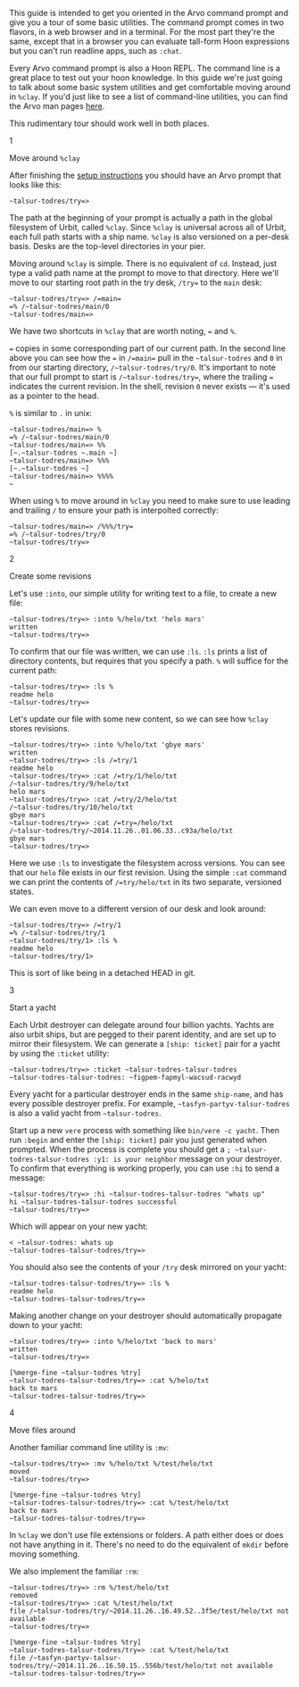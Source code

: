 This guide is intended to get you oriented in the Arvo command prompt and give you a tour of some basic utilities. The command prompt comes in two flavors, in a web browser and in a terminal. For the most part they're the same, except that in a browser you can evaluate tall-form Hoon expressions but you can't run readline apps, such as `:chat`.

Every Arvo command prompt is also a Hoon REPL. The command line is a great place to test out your hoon knowledge. In this guide we're just going to talk about some basic system utilities and get comfortable moving around in `%clay`. If you'd just like to see a list of command-line utilities, you can find the Arvo man pages [here]().

This rudimentary tour should work well in both places. 


1

Move around `%clay`

After finishing the [setup instructions]() you should have an Arvo prompt that looks like this:

    ~talsur-todres/try=>

The path at the beginning of your prompt is actually a path in the global filesystem of Urbit, called `%clay`. Since `%clay` is universal across all of Urbit, each full path starts with a ship name. `%clay` is also versioned on a per-desk basis. Desks are the top-level directories in your pier.

Moving around `%clay` is simple. There is no equivalent of `cd`. Instead, just type a valid path name at the prompt to move to that directory. Here we'll move to our starting root path in the try desk, `/try=` to the `main` desk:

    ~talsur-todres/try=> /=main=
    =% /~talsur-todres/main/0
    ~talsur-todres/main=> 

We have two shortcuts in `%clay` that are worth noting, `=` and `%`. 

`=` copies in some corresponding part of our current path. In the second line above you can see how the `=` in `/=main=` pull in the `~talsur-todres` and `0` in from our starting directory, `/~talsur-todres/try/0`. It's important to note that our full prompt to start is `/~talsur-todres/try=`, where the trailing `=` indicates the current revision. In the shell, revision `0` never exists — it's used as a pointer to the head.

`%` is similar to `.` in unix: 

    ~talsur-todres/main=> %
    =% /~talsur-todres/main/0
    ~talsur-todres/main=> %%
    [~.~talsur-todres ~.main ~]
    ~talsur-todres/main=> %%%
    [~.~talsur-todres ~]
    ~talsur-todres/main=> %%%%
    ~

When using `%` to move around in `%clay` you need to make sure to use leading and trailing `/` to ensure your path is interpolted correctly:

    ~talsur-todres/main=> /%%%/try=
    =% /~talsur-todres/try/0
    ~talsur-todres/try=> 


2

Create some revisions

Let's use `:into`, our simple utility for writing text to a file, to create a new file:

    ~talsur-todres/try=> :into %/helo/txt 'helo mars'
    written
    ~talsur-todres/try=> 

To confirm that our file was written, we can use `:ls`. `:ls` prints a list of directory contents, but requires that you specify a path. `%` will suffice for the current path:

    ~talsur-todres/try=> :ls %
    readme helo
    ~talsur-todres/try=> 

Let's update our file with some new content, so we can see how `%clay` stores revisions.

    ~talsur-todres/try=> :into %/helo/txt 'gbye mars'
    written
    ~talsur-todres/try=> :ls /=try/1
    readme helo
    ~talsur-todres/try=> :cat /=try/1/helo/txt
    /~talsur-todres/try/9/helo/txt
    helo mars
    ~talsur-todres/try=> :cat /=try/2/helo/txt
    /~talsur-todres/try/10/helo/txt
    gbye mars
    ~talsur-todres/try=> :cat /=try=/helo/txt
    /~talsur-todres/try/~2014.11.26..01.06.33..c93a/helo/txt
    gbye mars
    ~talsur-todres/try=> 

Here we use `:ls` to investigate the filesystem across versions. You can see that our `helo` file exists in our first revision. Using the simple `:cat` command we can print the contents of `/=try/helo/txt` in its two separate, versioned states.

We can even move to a different version of our desk and look around:

    ~talsur-todres/try=> /=try/1
    =% /~talsur-todres/try/1
    ~talsur-todres/try/1> :ls %
    readme helo
    ~talsur-todres/try/1>

This is sort of like being in a detached HEAD in git.


3

Start a yacht

Each Urbit destroyer can delegate around four billion yachts. Yachts are also urbit ships, but are pegged to their parent identity, and are set up to mirror their filesystem. We can generate a `[ship: ticket]` pair for a yacht by using the `:ticket` utility:

    ~talsur-todres/try=> :ticket ~talsur-todres-talsur-todres
    ~talsur-todres-talsur-todres: ~figpem-fapmyl-wacsud-racwyd

Every yacht for a particular destroyer ends in the same `ship-name`, and has every possible destroyer prefix. For example, `~tasfyn-partyv-talsur-todres` is also a valid yacht from `~talsur-todres`.

Start up a new `vere` process with something like `bin/vere -c yacht`. Then run `:begin` and enter the `[ship: ticket]` pair you just generated when prompted. When the process is complete you should get a `; ~talsur-todres-talsur-todres :y1: is your neighbor` message on your destroyer. To confirm that everything is working properly, you can use `:hi` to send a message:

    ~talsur-todres/try=> :hi ~talsur-todres-talsur-todres "whats up"
    hi ~talsur-todres-talsur-todres successful
    ~talsur-todres/try=> 

Which will appear on your new yacht:

    < ~talsur-todres: whats up
    ~talsur-todres-talsur-todres/try=> 

You should also see the contents of your `/try` desk mirrored on your yacht:

    ~talsur-todres-talsur-todres/try=> :ls %
    readme helo
    ~talsur-todres-talsur-todres/try=>

Making another change on your destroyer should automatically propagate down to your yacht:

    ~talsur-todres/try=> :into %/helo/txt 'back to mars'
    written
    ~talsur-todres/try=>

    [%merge-fine ~talsur-todres %try]    
    ~talsur-todres-talsur-todres/try=> :cat %/helo/txt
    back to mars
    ~talsur-todres-talsur-todres/try=>


4

Move files around

Another familiar command line utility is `:mv`:

    ~talsur-todres/try=> :mv %/helo/txt %/test/helo/txt
    moved
    ~talsur-todres/try=>

    [%merge-fine ~talsur-todres %try]    
    ~talsur-todres-talsur-todres/try=> :cat %/test/helo/txt
    back to mars
    ~talsur-todres-talsur-todres/try=>

In `%clay` we don't use file extensions or folders. A path either does or does not have anything in it. There's no need to do the equivalent of `mkdir` before moving something.

We also implement the familiar `:rm`:

    ~talsur-todres/try=> :rm %/test/helo/txt
    removed
    ~talsur-todres/try=> :cat %/test/helo/txt
    file /~talsur-todres/try/~2014.11.26..16.49.52..3f5e/test/helo/txt not available
    ~talsur-todres/try=> 

    [%merge-fine ~talsur-todres %try]    
    ~talsur-todres-talsur-todres/try=> :cat %/test/helo/txt
    file /~tasfyn-partyv-talsur-todres/try/~2014.11.26..16.50.15..556b/test/helo/txt not available
    ~talsur-todres-talsur-todres/try=>


